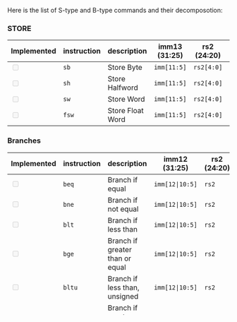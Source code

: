 Here is the list of S-type and B-type commands and their decomposotion:


### STORE

| Implemented                        | instruction | description      | imm13 (31:25) | rs2 (24:20) | rs1 (19:15) | funct3 (14:12) | imm13 (11:7) | opcode (6:0) |
| ---------------------------------- | ----------- | ---------------- | ------------- | ----------- | ----------- | -------------- | ------------ | ------------ |
| <input type="checkbox" disabled /> | `sb`        | Store Byte       | `imm[11:5]`   | `rs2[4:0]`  | `rs1[4:0]`  | `010`          | `imm[4:0]`   | `0100011`    |
| <input type="checkbox" disabled /> | `sh`        | Store Halfword   | `imm[11:5]`   | `rs2[4:0]`  | `rs1[4:0]`  | `001`          | `imm[4:0]`   | `0100011`    |
| <input type="checkbox" disabled /> | `sw`        | Store Word       | `imm[11:5]`   | `rs2[4:0]`  | `rs1[4:0]`  | `010`          | `imm[4:0]`   | `0100011`    |
| <input type="checkbox" disabled /> | `fsw`       | Store Float Word | `imm[11:5]`   | `rs2[4:0]`  | `rs1[4:0]`  | `011`          | `imm[4:0]`   | `0100111`    |

### Branches

| Implemented                        | instruction | description                               | imm12 (31:25)   | rs2 (24:20) | rs1 (19:15) | funct3 (14:12) | imm12 (11:7)   | opcode (6:0) |
| ---------------------------------- | ----------- | ----------------------------------------- | --------------- | ----------- | ----------- | -------------- | -------------- | ------------ |
| <input type="checkbox" disabled /> | `beq`       | Branch if equal                           | `imm[12\|10:5]` | `rs2`       | `rs1`       | `000`          | `imm[4:1\|11]` | `1100011`    |
| <input type="checkbox" disabled /> | `bne`       | Branch if not equal                       | `imm[12\|10:5]` | `rs2`       | `rs1`       | `001`          | `imm[4:1\|11]` | `1100011`    |
| <input type="checkbox" disabled /> | `blt`       | Branch if less than                       | `imm[12\|10:5]` | `rs2`       | `rs1`       | `100`          | `imm[4:1\|11]` | `1100011`    |
| <input type="checkbox" disabled /> | `bge`       | Branch if greater than or equal           | `imm[12\|10:5]` | `rs2`       | `rs1`       | `101`          | `imm[4:1\|11]` | `1100011`    |
| <input type="checkbox" disabled /> | `bltu`      | Branch if less than, unsigned             | `imm[12\|10:5]` | `rs2`       | `rs1`       | `110`          | `imm[4:1\|11]` | `1100011`    |
| <input type="checkbox" disabled /> | `bgeu`      | Branch if greater than or equal, unsigned | `imm[12\|10:5]` | `rs2`       | `rs1`       | `111`          | `imm[4:1\|11]` | `1100011`    |
